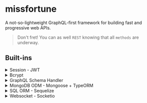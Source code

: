 # missfortune

A not-so-lightweight GraphQL-first framework for building fast and progressive web APIs.

> Don't fret! You can as well `REST` knowing that all `methods` are underway.

## Built-ins

<details>
<summary>Session - JWT</summary>
  
**Questions**
  - Foo

**Ideas**

</details>

<details>
<summary>Bcrypt</summary>
  
**Questions**
  - Foo

**Ideas**

</details>
<details>
<summary>GraphQL Schema Handler</summary>
  
**Questions**
  - Foo

**Ideas**

</details>
<details>
<summary>MongoDB ODM - Mongoose + TypeORM</summary>
  
**Questions**
  - Foo

**Ideas**

</details>
<details>
<summary>SQL ORM - Sequelize</summary>
  
**Questions**
  - Foo

**Ideas**

</details>
<details>
<summary>Websocket - Socketio</summary>
  
**Questions**
  - Can one use websocket and GraphQL together

**Ideas**

</details>
